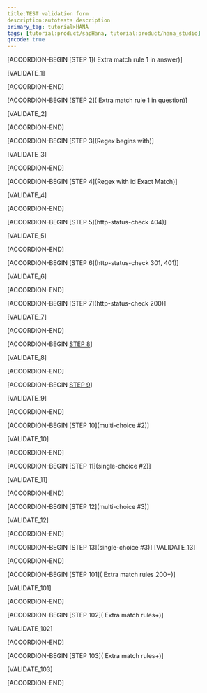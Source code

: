```yaml
---
title:TEST validation form 
description:autotests description
primary_tag: tutorial>HANA
tags: [tutorial:product/sapHana, tutorial:product/hana_studio]
qrcode: true
---
```


[ACCORDION-BEGIN [STEP 1]( Extra match rule 1 in answer)] 
   
[VALIDATE_1]
 
 [ACCORDION-END]
 
 [ACCORDION-BEGIN [STEP 2]( Extra match rule 1 in question)] 
 
[VALIDATE_2]

 [ACCORDION-END]
 
  [ACCORDION-BEGIN [STEP 3](Regex begins with)] 
  
 [VALIDATE_3]
 
 [ACCORDION-END]
 
  [ACCORDION-BEGIN [STEP 4](Regex with id Exact Match)] 
  
 [VALIDATE_4]
 
 [ACCORDION-END]
 
 
  [ACCORDION-BEGIN [STEP 5](http-status-check 404)] 
  
 [VALIDATE_5] 
 
 [ACCORDION-END]

[ACCORDION-BEGIN [STEP 6](http-status-check 301, 401)] 
  
 [VALIDATE_6] 
 
[ACCORDION-END]



[ACCORDION-BEGIN [STEP 7](http-status-check 200)] 
  
 [VALIDATE_7] 
 
[ACCORDION-END]

[ACCORDION-BEGIN [STEP 8](multi-choice)] 
  
 [VALIDATE_8] 
 
[ACCORDION-END]


[ACCORDION-BEGIN [STEP 9](single-choice)] 
  
 [VALIDATE_9] 
 
[ACCORDION-END]


[ACCORDION-BEGIN [STEP 10](multi-choice #2)] 
  
 [VALIDATE_10] 
 
[ACCORDION-END]


[ACCORDION-BEGIN [STEP 11](single-choice #2)] 
  
 [VALIDATE_11] 
 
[ACCORDION-END]

[ACCORDION-BEGIN [STEP 12](multi-choice #3)] 
  
 [VALIDATE_12] 
 
[ACCORDION-END]


[ACCORDION-BEGIN [STEP 13](single-choice #3)] 
[VALIDATE_13] 
 
[ACCORDION-END]
  
[ACCORDION-BEGIN [STEP 101]( Extra match rules 200+)] 

[VALIDATE_101] 

[ACCORDION-END]


[ACCORDION-BEGIN [STEP 102]( Extra match rules+)]  

[VALIDATE_102] 

[ACCORDION-END]


[ACCORDION-BEGIN [STEP 103]( Extra match rules+)] 

[VALIDATE_103] 

[ACCORDION-END]
